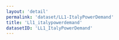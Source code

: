 ```yaml
---
layout: 'detail'
permalink: 'dataset/LL1-ItalyPowerDemand'
title: 'Ll1_italypowerdemand'
datasetID: 'LL1_ItalyPowerDemand'
---
```

